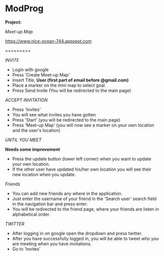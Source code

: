 ModProg
========

**Project:**

*Meet-up Map*

https://www.nice-ocean-744.appspot.com

=========

*INVITE*

- Login with google
- Press 'Create Meet-up Map'
- Insert Title, **User (first part of email before @gmail.com)** 
- Place a marker on the mini map to select goal.
- Press Send Invite (You will be redirected to the main page)

*ACCEPT INVITATION*

- Press 'Invites'
- You will see what invites you have gotten
- Press 'Start' (you will be redirected to the main page)
- Press 'Meet-up Map' (you will now see a marker on your own location and the user's location)

*UNTIL YOU MEET*

**Needs some improvement**

- Press the update button (lower left corner) when you want to update your own location.
- If the other user have updated his/her own location you will see their new location when you update.

*Friends*

- You can add new friends any where in the application.
- Just enter the username of your friend in the 'Search user' search field in the navigation bar and press enter.
- You will be redirected to the friend page, where your friends are listen in alphabetical order.

*TWITTER*

- After logging in on google open the dropdown and press twitter.
- After you have successfully logged in, you will be able to tweet who you are meeting when you have invitations.
- Go to 'Invites' 
